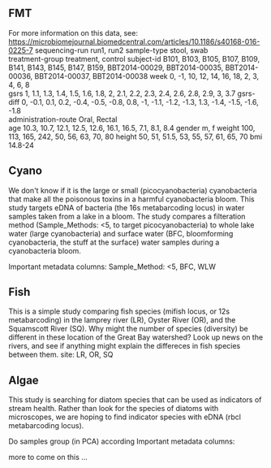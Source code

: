 
 ## FMT   

For more information on this data, see: https://microbiomejournal.biomedcentral.com/articles/10.1186/s40168-016-0225-7
sequencing-run run1, run2 
sample-type   stool, swab  
treatment-group treatment, control
subject-id B101, B103, B105, B107, B109, B141, B143, B145, B147, B159, BBT2014-00029, BBT2014-00035, BBT2014-00036, BBT2014-00037, BBT2014-00038 
week  0, -1, 10, 12, 14, 16, 18, 2, 3, 4, 6, 8  
gsrs    1, 1.1, 1.3, 1.4, 1.5, 1.6, 1.8, 2, 2.1, 2.2, 2.3, 2.4, 2.6, 2.8, 2.9, 3, 3.7
gsrs-diff   0, -0.1, 0.1, 0.2, -0.4, -0.5, -0.8, 0.8, -1, -1.1, -1.2, -1.3, 1.3, -1.4, -1.5, -1.6, -1.8    
administration-route  Oral, Rectal  
age     10.3, 10.7, 12.1, 12.5, 12.6, 16.1, 16.5, 7.1, 8.1, 8.4
gender  m, f
weight  100, 113, 165, 242, 50, 56, 63, 70, 80
height  50, 51, 51.5, 53, 55, 57, 61, 65, 70
bmi 14.8-24

## Cyano 
We don't know if it is the large or small (picocyanobacteria) cyanobacteria that make all the poisonous toxins in a harmful cyanobacteria bloom. This study targets eDNA of bacteria (the 16s metabarcoding locus) in water samples taken from a lake in a bloom. The study compares a filteration method (Sample_Methods: <5, to target picocyanobacteria) to whole lake water (large cyanobacteria) and surface water (BFC, bloomforming cyanobacteria, the stuff at the surface) water samples during a cyanobacteria bloom. 

Important metadata columns:
 Sample_Method: <5, BFC, WLW 

## Fish
This is a simple study comparing fish species (mifish locus, or 12s metabarcoding) in the lamprey river (LR), Oyster River (OR), and the Squamscott River (SQ). Why might the number of species (diversity) be different in these location of the Great Bay watershed? Look up news on the rivers, and see if anything might explain the differeces in fish species between them. 
site: LR, OR, SQ


## Algae
This study is searching for diatom species that can be used as indicators of stream health. Rather than look for the species of diatoms with microscopes, we are hoping to find indicator species with eDNA (rbcl metabarcoding locus).

Do samples group (in PCA) according 
Important metadata columns:


more to come on this ... 